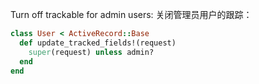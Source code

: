 Turn off trackable for admin users:
关闭管理员用户的跟踪：

```ruby
class User < ActiveRecord::Base
  def update_tracked_fields!(request)
    super(request) unless admin?
  end
end
```
